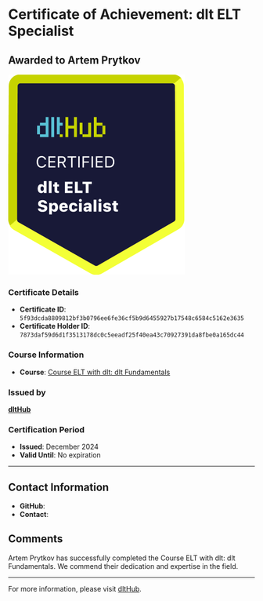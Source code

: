 
# Certificate of Achievement: dlt ELT Specialist

## Awarded to **Artem Prytkov**

![Course Image](../badges/dlt_ELT_specialist.png)

### Certificate Details
- **Certificate ID**: `5f93dcda8809812bf3b0796ee6fe36cf5b9d6455927b17548c6584c5162e3635`
- **Certificate Holder ID**: `7873daf59d6d1f3513178dc0c5eeadf25f40ea43c70927391da8fbe0a165dc44`

### Course Information
- **Course**: [Course ELT with dlt: dlt Fundamentals](https://github.com/dlt-hub/dlthub-education/tree/main/courses/dlt_fundamentals_dec_2024)

### Issued by
[**dltHub**](https://dlthub.com/) 

### Certification Period
- **Issued**: December 2024
- **Valid Until**: No expiration

---

## Contact Information
- **GitHub**: 
- **Contact**: 

## Comments
Artem Prytkov has successfully completed the Course ELT with dlt: dlt Fundamentals. We commend their dedication and expertise in the field.

---

For more information, please visit [dltHub](https://dlthub.com/).
    
